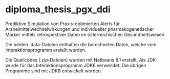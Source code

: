 # diploma_thesis_pgx_ddi
Prediktive Simulation von Praxis-optimierten Alerts für Arzneimittelwechselwirkungen und individueller pharmakogenetischer Marker mittels retrospektiver Daten im österreichischen Gesundheitswesen.

Die beiden .data-Dateien enthalten die berechneten Daten, welche vom Interaktionsprogramm erstellt wurden.

Die Quellcodes (.zip-Dateien) wurden mit Netbeans 8.1 erstellt. Als JDK wurde für das Interaktionsprogramm JDK6 verwendet. Die übrigen Programme sind mit JDK8 entwickelt worden.
